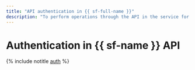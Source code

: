 ```yaml
---
title: "API authentication in {{ sf-full-name }}"
description: "To perform operations through the API in the service for launching applications without creating virtual machines - {{ sf-full-name }}, you need to get an IAM token for your account."
---
```


# Authentication in {{ sf-name }} API

{% include notitle [auth](../../../_includes/authentication.md) %}
